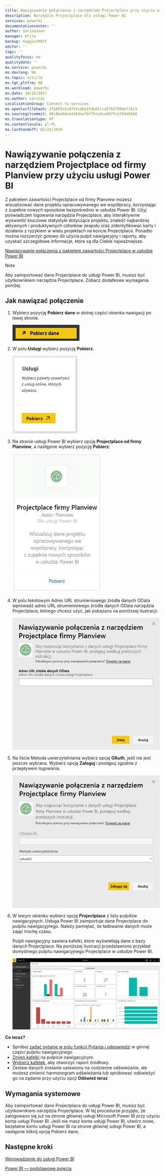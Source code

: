 ```yaml
---
title: Nawiązywanie połączenia z narzędziem Projectplace przy użyciu usługi Power BI
description: Narzędzie Projectplace dla usługi Power BI
services: powerbi
documentationcenter: ''
author: SarinaJoan
manager: kfile
backup: maggiesMSFT
editor: ''
tags: ''
qualityfocus: no
qualitydate: ''
ms.service: powerbi
ms.devlang: NA
ms.topic: article
ms.tgt_pltfrm: NA
ms.workload: powerbi
ms.date: 10/16/2017
ms.author: sarinas
LocalizationGroup: Connect to services
ms.openlocfilehash: 2fb053c5c9754cdba1fde81cca5765799bb71013
ms.sourcegitcommit: 88c8ba8dee4384ea7bff5cedcad67fce784d92b0
ms.translationtype: HT
ms.contentlocale: pl-PL
ms.lasthandoff: 02/24/2018
---
```

# <a name="connect-to-projectplace-by-planview-with-power-bi"></a>Nawiązywanie połączenia z narzędziem Projectplace od firmy Planview przy użyciu usługi Power BI
Z pakietem zawartości Projectplace od firmy Planview możesz wizualizować dane projektu opracowywanego we współpracy, korzystając z zupełnie nowych sposobów bezpośrednio w usłudze Power BI. Użyj poświadczeń logowania narzędzia Projectplace, aby interaktywnie wyświetlić kluczowe statystyki dotyczące projektu, znaleźć najbardziej aktywnych i produktywnych członków zespołu oraz zidentyfikować karty i działania z ryzykiem w wielu projektach na koncie Projectplace. Ponadto można rozszerzyć gotowy do użycia pulpit nawigacyjny i raporty, aby uzyskać szczegółowe informacje, które są dla Ciebie najważniejsze.

[Nawiązywanie połączenia z pakietem zawartości Projectplace w usłudze Power BI](https://app.powerbi.com/getdata/services/projectplace)

>[!NOTE]
>Aby zaimportować dane Projectplace do usługi Power BI, musisz być użytkownikiem narzędzia Projectplace. Zobacz dodatkowe wymagania poniżej.

## <a name="how-to-connect"></a>Jak nawiązać połączenie
1. Wybierz pozycję **Pobierz dane** w dolnej części okienka nawigacji po lewej stronie.
   
    ![](media/service-connect-to-projectplace/get.png)
2. W polu **Usługi** wybierz pozycję **Pobierz**.
   
    ![](media/service-connect-to-projectplace/services.png)
3. Na stronie usługi Power BI wybierz opcję **Projectplace od firmy Planview**, a następnie wybierz pozycję **Pobierz**:  
   
    ![](media/service-connect-to-projectplace/projectplace.png)
4. W polu tekstowym Adres URL strumieniowego źródła danych OData wprowadź adres URL strumieniowego źródła danych OData narzędzia Projectplace, którego chcesz użyć, jak pokazano na poniższej ilustracji:
   
    ![](media/service-connect-to-projectplace/params.png)
5. Na liście Metoda uwierzytelniania wybierz opcję **OAuth**, jeśli nie jest jeszcze wybrana. Wybierz opcję **Zaloguj** i postępuj zgodnie z przepływem logowania.  
   
   ![](media/service-connect-to-projectplace/creds.png)
6. W lewym okienku wybierz opcję **Projectplace** z listy pulpitów nawigacyjnych. Usługa Power BI zaimportuje dane Projectplace do pulpitu nawigacyjnego. Należy pamiętać, że ładowanie danych może zająć trochę czasu.  
   
    Pulpit nawigacyjny zawiera kafelki, które wyświetlają dane z bazy danych Projectplace. Na poniższej ilustracji przedstawiono przykład domyślnego pulpitu nawigacyjnego Projectplace w usłudze Power BI.
   
    ![](media/service-connect-to-projectplace/dashboard.png)

**Co teraz?**

* Spróbuj [zadać pytanie w polu funkcji Pytania i odpowiedzi](power-bi-q-and-a.md) w górnej części pulpitu nawigacyjnego
* [Zmień kafelki](service-dashboard-edit-tile.md) na pulpicie nawigacyjnym.
* [Wybierz kafelek](service-dashboard-tiles.md), aby otworzyć raport źródłowy.
* Zestaw danych zostanie ustawiony na codzienne odświeżanie, ale możesz zmienić harmonogram odświeżania lub spróbować odświeżyć go na żądanie przy użyciu opcji **Odśwież teraz**

## <a name="system-requirements"></a>Wymagania systemowe
Aby zaimportować dane Projectplace do usługi Power BI, musisz być użytkownikiem narzędzia Projectplace. W tej procedurze przyjęto, że zalogowano się już na stronie głównej usługi Microsoft Power BI przy użyciu konta usługi Power BI. Jeśli nie masz konta usługi Power BI, utwórz nowe, bezpłatne konto usługi Power BI na stronie głównej usługi Power BI, a następnie kliknij opcję Pobierz dane.

## <a name="next-steps"></a>Następne kroki
[Wprowadzenie do usługi Power BI](service-get-started.md)

[Power BI — podstawowe pojęcia](service-basic-concepts.md)

